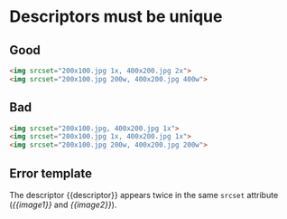 # Descriptors must be unique

## Good

```html
<img srcset="200x100.jpg 1x, 400x200.jpg 2x">
<img srcset="200x100.jpg 200w, 400x200.jpg 400w">
```

## Bad

```html
<img srcset="200x100.jpg, 400x200.jpg 1x">
<img srcset="200x100.jpg 1x, 400x200.jpg 1x">
<img srcset="200x100.jpg 200w, 400x200.jpg 200w">
```

## Error template

The descriptor {{descriptor}} appears twice in the same `srcset` attribute (*{{image1}}* and *{{image2}}*).
